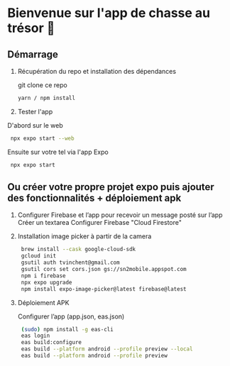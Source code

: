 # Bienvenue sur l'app de chasse au trésor 👋

## Démarrage

1. Récupération du repo et installation des dépendances

   git clone ce repo

   ```bash
   yarn / npm install
   ```

2. Tester l'app

D'abord sur le web
   ```bash
    npx expo start --web
   ```

Ensuite sur votre tel via l'app Expo
   ```bash
    npx expo start
   ```

## Ou créer votre propre projet expo puis ajouter des fonctionnalités + déploiement apk

1. Configurer Firebase et l’app pour recevoir un message posté sur l’app
   Créer un textarea
   Configurer Firebase "Cloud Firestore"

2. Installation image picker à partir de la camera

   ```bash
    brew install --cask google-cloud-sdk
    gcloud init
    gsutil auth tvinchent@gmail.com
    gsutil cors set cors.json gs://sn2mobile.appspot.com
    npm i firebase
    npx expo upgrade
    npm install expo-image-picker@latest firebase@latest
   ```

3. Déploiement APK

   Configurer l’app (app.json, eas.json)

   ```bash
    (sudo) npm install -g eas-cli
    eas login
    eas build:configure
    eas build --platform android --profile preview --local
    eas build --platform android --profile preview
   ```

<!-- 
In the output, you'll find options to open the app in a

- [development build](https://docs.expo.dev/develop/development-builds/introduction/)
- [Android emulator](https://docs.expo.dev/workflow/android-studio-emulator/)
- [iOS simulator](https://docs.expo.dev/workflow/ios-simulator/)
- [Expo Go](https://expo.dev/go), a limited sandbox for trying out app development with Expo

You can start developing by editing the files inside the **app** directory. This project uses [file-based routing](https://docs.expo.dev/router/introduction).

## Get a fresh project

When you're ready, run:

```bash
npm run reset-project
```

This command will move the starter code to the **app-example** directory and create a blank **app** directory where you can start developing.

## Learn more

To learn more about developing your project with Expo, look at the following resources:

- [Expo documentation](https://docs.expo.dev/): Learn fundamentals, or go into advanced topics with our [guides](https://docs.expo.dev/guides).
- [Learn Expo tutorial](https://docs.expo.dev/tutorial/introduction/): Follow a step-by-step tutorial where you'll create a project that runs on Android, iOS, and the web.

## Join the community

Join our community of developers creating universal apps.

- [Expo on GitHub](https://github.com/expo/expo): View our open source platform and contribute.
- [Discord community](https://chat.expo.dev): Chat with Expo users and ask questions. -->
